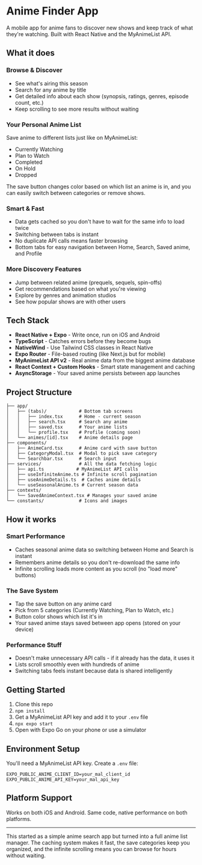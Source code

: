 # Anime Finder App

A mobile app for anime fans to discover new shows and keep track of what they're watching. Built with React Native and the MyAnimeList API.

## What it does

### Browse & Discover
- See what's airing this season
- Search for any anime by title
- Get detailed info about each show (synopsis, ratings, genres, episode count, etc.)
- Keep scrolling to see more results without waiting

### Your Personal Anime List
Save anime to different lists just like on MyAnimeList:
- Currently Watching
- Plan to Watch  
- Completed
- On Hold
- Dropped

The save button changes color based on which list an anime is in, and you can easily switch between categories or remove shows.

### Smart & Fast
- Data gets cached so you don't have to wait for the same info to load twice
- Switching between tabs is instant
- No duplicate API calls means faster browsing
- Bottom tabs for easy navigation between Home, Search, Saved anime, and Profile

### More Discovery Features  
- Jump between related anime (prequels, sequels, spin-offs)
- Get recommendations based on what you're viewing
- Explore by genres and animation studios
- See how popular shows are with other users

## Tech Stack

- **React Native + Expo** - Write once, run on iOS and Android
- **TypeScript** - Catches errors before they become bugs  
- **NativeWind** - Use Tailwind CSS classes in React Native
- **Expo Router** - File-based routing (like Next.js but for mobile)
- **MyAnimeList API v2** - Real anime data from the biggest anime database
- **React Context + Custom Hooks** - Smart state management and caching
- **AsyncStorage** - Your saved anime persists between app launches

## Project Structure

```
├── app/
│   ├── (tabs)/            # Bottom tab screens
│   │   ├── index.tsx      # Home - current season
│   │   ├── search.tsx     # Search any anime
│   │   ├── saved.tsx      # Your anime lists
│   │   └── profile.tsx    # Profile (coming soon)
│   └── animes/[id].tsx    # Anime details page
├── components/
│   ├── AnimeCard.tsx      # Anime card with save button
│   ├── CategoryModal.tsx  # Modal to pick save category
│   └── Searchbar.tsx      # Search input
├── services/              # All the data fetching logic
│   ├── api.ts            # MyAnimeList API calls
│   ├── useInfiniteAnime.ts # Infinite scroll pagination
│   ├── useAnimeDetails.ts  # Caches anime details
│   └── useSeasonalAnime.ts # Current season data
├── contexts/
│   └── SavedAnimeContext.tsx # Manages your saved anime
└── constants/             # Icons and images
```

## How it works

### Smart Performance  
- Caches seasonal anime data so switching between Home and Search is instant
- Remembers anime details so you don't re-download the same info
- Infinite scrolling loads more content as you scroll (no "load more" buttons)

### The Save System
- Tap the save button on any anime card
- Pick from 5 categories (Currently Watching, Plan to Watch, etc.)
- Button color shows which list it's in
- Your saved anime stays saved between app opens (stored on your device)

### Performance Stuff
- Doesn't make unnecessary API calls - if it already has the data, it uses it
- Lists scroll smoothly even with hundreds of anime
- Switching tabs feels instant because data is shared intelligently

## Getting Started

1. Clone this repo
2. `npm install` 
3. Get a MyAnimeList API key and add it to your `.env` file
4. `npx expo start`
5. Open with Expo Go on your phone or use a simulator

## Environment Setup

You'll need a MyAnimeList API key. Create a `.env` file:
```
EXPO_PUBLIC_ANIME_CLIENT_ID=your_mal_client_id  
EXPO_PUBLIC_ANIME_API_KEY=your_mal_api_key
```

## Platform Support

Works on both iOS and Android. Same code, native performance on both platforms.

---

This started as a simple anime search app but turned into a full anime list manager. The caching system makes it fast, the save categories keep you organized, and the infinite scrolling means you can browse for hours without waiting.
